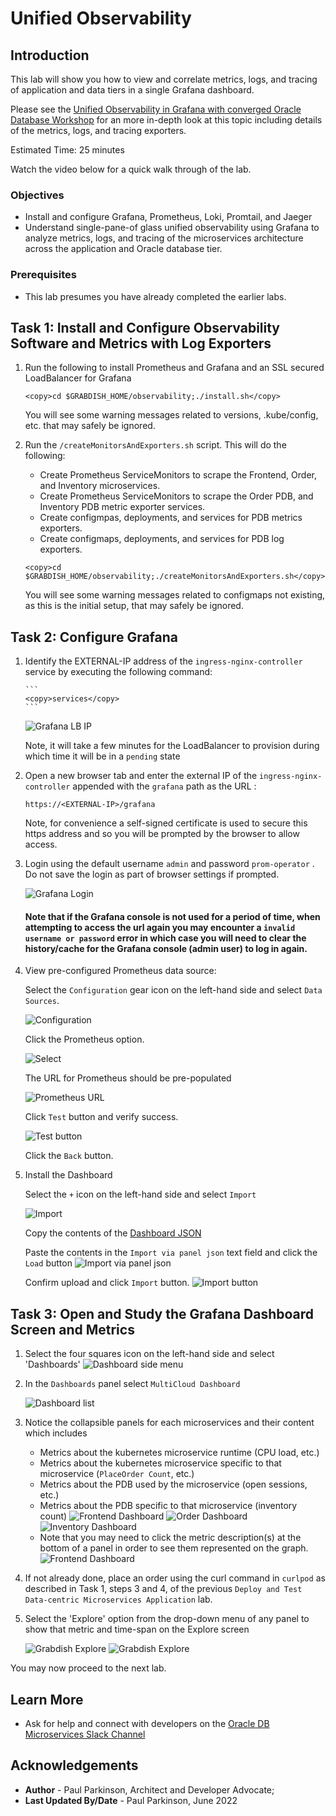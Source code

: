 # Unified Observability

## Introduction

This lab will show you how to view and correlate metrics, logs, and tracing of application and data tiers in a single Grafana dashboard.

Please see the  [Unified Observability in Grafana with converged Oracle Database Workshop](http://bit.ly/unifiedobservability) 
for an more in-depth look at this topic including details of the metrics, logs, and tracing exporters.

Estimated Time: 25 minutes

Watch the video below for a quick walk through of the lab.

[](youtube:hg2gihhblZ8)

### Objectives

* Install and configure Grafana, Prometheus, Loki, Promtail, and Jaeger
* Understand single-pane-of glass unified observability using Grafana to analyze metrics, logs, and tracing of the microservices architecture across the application and Oracle database tier.

### Prerequisites

- This lab presumes you have already completed the earlier labs.
 

## Task 1: Install and Configure Observability Software and Metrics with Log Exporters

1. Run the following to install Prometheus and Grafana and an SSL secured LoadBalancer for Grafana

    ```
    <copy>cd $GRABDISH_HOME/observability;./install.sh</copy>
    ```

   You will see some warning messages related to versions, .kube/config, etc. that may safely be ignored.


2. Run the `/createMonitorsAndExporters.sh` script. This will do the following:
   - Create Prometheus ServiceMonitors to scrape the Frontend, Order, and Inventory microservices.
   - Create Prometheus ServiceMonitors to scrape the Order PDB, and Inventory PDB metric exporter services.
   - Create configmpas, deployments, and services for PDB metrics exporters.
   - Create configmaps, deployments, and services for PDB log exporters.

    ```
    <copy>cd $GRABDISH_HOME/observability;./createMonitorsAndExporters.sh</copy>
    ```

   You will see some warning messages related to configmaps not existing, as this is the initial setup, that may safely be ignored.

## Task 2: Configure Grafana

1. Identify the EXTERNAL-IP address of the `ingress-nginx-controller` service by executing the following command:

       ```
       <copy>services</copy>
       ```

     ![Grafana LB IP](images/grafana-loadbalancer-externalip.png " ")

     Note, it will take a few minutes for the LoadBalancer to provision during which time it will be in a `pending` state

2. Open a new browser tab and enter the external IP of the `ingress-nginx-controller` appended with the `grafana` path as the URL :

   `https://<EXTERNAL-IP>/grafana`

      Note, for convenience a self-signed certificate is used to secure this https address and so you will be prompted by the browser to allow access.

3. Login using the default username `admin` and password `prom-operator` . Do not save the login as part of browser settings if prompted. 

      ![Grafana Login](images/grafana_login_screen.png " ")

   #### Note that if the Grafana console is not used for a period of time, when attempting to access the url again you may encounter a `invalid username or password` error in which case you will need to clear the history/cache for the Grafana console (admin user) to log in again.

5. View pre-configured Prometheus data source:

    Select the `Configuration` gear icon on the left-hand side and select `Data Sources`.

      ![Configuration](images/configurationdatasourcesidemenu.png " ")

    Click the Prometheus option.

      ![Select](images/selectprometheusdatasource.png " ")

    The URL for Prometheus should be pre-populated

      ![Prometheus URL](images/prometheusdatasourceurl.png " ")

    Click `Test` button and verify success.

      ![Test button](images/saveandtestdatasourceisworking.png " ")

    Click the `Back` button.

6. Install the  Dashboard

     Select the `+` icon on the left-hand side and select `Import`

      ![Import](images/importsidemenu.png " ")

     Copy the contents of the [Dashboard JSON](https://raw.githubusercontent.com/oracle/microservices-datadriven/main/grabdish/observability/dashboards/grabdish-dashboard.json)

     Paste the contents in the `Import via panel json` text field and click the `Load` button
      ![Import via panel json](images/jsondashboardupload.png " ")

     Confirm upload and click `Import` button.
      ![Import button](images/confirmdashimport.png " ")


## Task 3: Open and Study the Grafana Dashboard Screen and Metrics

1. Select the four squares icon on the left-hand side and select 'Dashboards'
      ![Dashboard side menu](images/dashboardsidemenu.png " ")

2. In the `Dashboards` panel select `MultiCloud Dashboard`

      ![Dashboard list](images/dashboardlist.png " ")

3. Notice the collapsible panels for each microservices and their content which includes
    - Metrics about the kubernetes microservice runtime (CPU load, etc.)
    - Metrics about the kubernetes microservice specific to that microservice (`PlaceOrder Count`, etc.)
    - Metrics about the PDB used by the microservice (open sessions, etc.)
    - Metrics about the PDB specific to that microservice (inventory count)
      ![Frontend Dashboard](images/frontenddashscreen.png " ")
      ![Order Dashboard](images/orderdashscreen.png " ")
      ![Inventory Dashboard](images/inventorydashscreen.png " ")

   * Note that you may need to click the metric description(s) at the bottom of a panel in order to see them represented on the graph.
     ![Frontend Dashboard](images/selectmetricdescr.png " ")
   
4. If not already done, place an order using the curl command in `curlpod` as described in Task 1, steps 3 and 4, of the previous `Deploy and Test Data-centric Microservices Application` lab.

5. Select the 'Explore' option from the drop-down menu of any panel to show that metric and time-span on the Explore screen

      ![Grabdish Explore](images/grabdishdashexplorebutton.png " ")
      ![Grabdish Explore](images/dropdownexplore.png " ")


You may now proceed to the next lab.

## Learn More

* Ask for help and connect with developers on the [Oracle DB Microservices Slack Channel](https://bit.ly/oracle-db-microservices-help-slack)   

## Acknowledgements
* **Author** - Paul Parkinson, Architect and Developer Advocate;
* **Last Updated By/Date** - Paul Parkinson, June 2022

